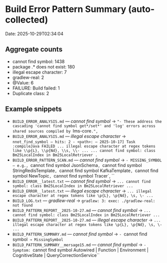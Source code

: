 # Build Error Pattern Summary (auto-collected)
Date: 2025-10-29T02:34:04

## Aggregate counts
- cannot find symbol: 1438
- package .* does not exist: 180
- illegal escape character: 7
- gradlew-real: 2
- @Value: 6
- FAILURE: Build failed: 1
- Duplicate class: 2

## Example snippets
- `BUILD_ERROR_ANALYSIS.md` — *cannot find symbol* → `"- These address the cascading 'cannot find symbol get*/set*' and 'log' errors across shared sources compiled by `lms-core`.",`
- `BUILD_ERROR_ANALYSIS.md` — *illegal escape character* → `nnot_find_symbol — hits: 2 - <path>: — 2025-10-17] Task :compileJava FAILED ... illegal escape character at regex tokens like \\p{L}, \\p{Nd}, \\s, \\- ... ... cannot find symbol: class Bm25LocalIndex in Bm25LocalRetriever .`
- `BUILD_ERROR_PATTERN_SCAN.md` — *cannot find symbol* → `- MISSING_SYMBOL — e.g., `cannot find symbol JsonSchema`, `cannot find symbol StringRedisTemplate`, `cannot find symbol KafkaTemplate`, `cannot find symbol NewTopic`, `cannot find symbol Tracer`, ``
- `BUILD_ERROR__latest.txt` — *cannot find symbol* → `... cannot find symbol: class Bm25LocalIndex in Bm25LocalRetriever ...`
- `BUILD_ERROR__latest.txt` — *illegal escape character* → `... illegal escape character at regex tokens like \p{L}, \p{Nd}, \s, \- ...`
- `BUILD_LOG.txt` — *gradlew-real* → `gradlew: 3: exec: ./gradlew-real: not found`
- `BUILD_PATTERN_REPORT__2025-10-27.md` — *cannot find symbol* → `... cannot find symbol: class Bm25LocalIndex in Bm25LocalRetriever ...`
- `BUILD_PATTERN_REPORT__2025-10-27.md` — *illegal escape character* → `... illegal escape character at regex tokens like \p{L}, \p{Nd}, \s, \- ...`
- `BUILD_PATTERN_SUMMARY.md` — *cannot find symbol* → `- `cannot find symbol` → MissingSymbol`
- `BUILD_PATTERN_SUMMARY__mersage15.md` — *cannot find symbol* → `- Symptom: `cannot find symbol Autowired | Function | Environment | CognitiveState | QueryCorrectionService``
